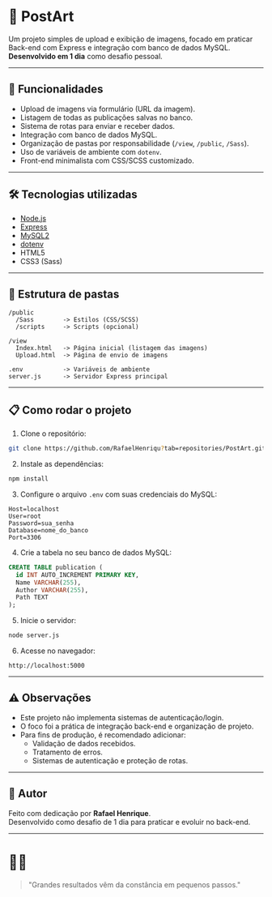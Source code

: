 # 📂 PostArt

Um projeto simples de upload e exibição de imagens, focado em praticar Back-end com Express e integração com banco de dados MySQL.  
**Desenvolvido em 1 dia** como desafio pessoal.

---

## 🚀 Funcionalidades

- Upload de imagens via formulário (URL da imagem).
- Listagem de todas as publicações salvas no banco.
- Sistema de rotas para enviar e receber dados.
- Integração com banco de dados MySQL.
- Organização de pastas por responsabilidade (`/view`, `/public`, `/Sass`).
- Uso de variáveis de ambiente com `dotenv`.
- Front-end minimalista com CSS/SCSS customizado.

---

## 🛠️ Tecnologias utilizadas

- [Node.js](https://nodejs.org/)
- [Express](https://expressjs.com/)
- [MySQL2](https://www.npmjs.com/package/mysql2)
- [dotenv](https://www.npmjs.com/package/dotenv)
- HTML5
- CSS3 (Sass)

---

## 📂 Estrutura de pastas

```
/public
  /Sass        -> Estilos (CSS/SCSS)
  /scripts     -> Scripts (opcional)

/view
  Index.html   -> Página inicial (listagem das imagens)
  Upload.html  -> Página de envio de imagens

.env           -> Variáveis de ambiente
server.js      -> Servidor Express principal
```

---

## 📋 Como rodar o projeto

1. Clone o repositório:
```bash
git clone https://github.com/RafaelHenriqu?tab=repositories/PostArt.git
```

2. Instale as dependências:
```bash
npm install
```

3. Configure o arquivo `.env` com suas credenciais do MySQL:
```dotenv
Host=localhost
User=root
Password=sua_senha
Database=nome_do_banco
Port=3306
```

4. Crie a tabela no seu banco de dados MySQL:
```sql
CREATE TABLE publication (
  id INT AUTO_INCREMENT PRIMARY KEY,
  Name VARCHAR(255),
  Author VARCHAR(255),
  Path TEXT
);
```

5. Inicie o servidor:
```bash
node server.js
```

6. Acesse no navegador:
```
http://localhost:5000
```

---

## ⚠️ Observações

- Este projeto não implementa sistemas de autenticação/login.
- O foco foi a prática de integração back-end e organização de projeto.
- Para fins de produção, é recomendado adicionar:
  - Validação de dados recebidos.
  - Tratamento de erros.
  - Sistemas de autenticação e proteção de rotas.

---

## 📜 Autor

Feito com dedicação por **Rafael Henrique**.  
Desenvolvido como desafio de 1 dia para praticar e evoluir no back-end.

---

# 🧑‍🧒
> "Grandes resultados vêm da constância em pequenos passos."
